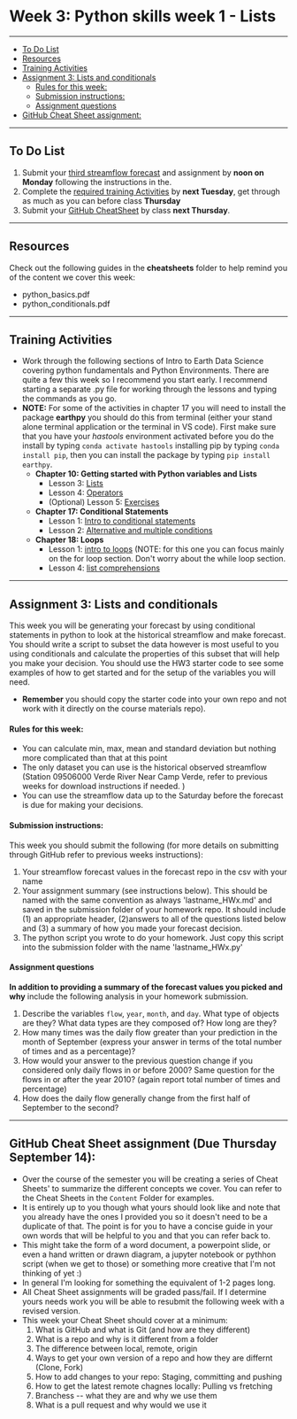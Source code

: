 # Week 3: Python skills week 1 - Lists<!-- omit in toc -->
____

- [To Do List](#to-do-list)
- [Resources](#resources)
- [Training Activities](#training-activities)
- [Assignment 3: Lists and conditionals](#assignment-3-lists-and-conditionals)
    - [Rules for this week:](#rules-for-this-week)
    - [Submission instructions:](#submission-instructions)
    - [Assignment questions](#assignment-questions)
- [GitHub Cheat Sheet assignment:](#github-cheat-sheet-assignment)

___
## To Do List
1. Submit your [third streamflow forecast](#assignment-3-lists-and-conditionals) and assignment by **noon on Monday** following the instructions in the.
2. Complete the [required training Activities](#required-training-activities) by **next Tuesday**, get through as much as you can before class **Thursday**
3.  Submit your [GitHub CheatSheet](#github-cheat-sheet-assignment) by class **next Thursday**.

___
## Resources
Check out the following guides in the **cheatsheets** folder to help remind you of the content we cover this week:
  - python_basics.pdf
  - python_conditionals.pdf

___
## Training Activities
- Work through the following sections of Intro to Earth Data Science covering python fundamentals and Python Environments. There are quite a few this week so I recommend you start early. I recommend starting a separate .py file for working through the lessons and typing the commands as you go.
- **NOTE:** For some of the activities in chapter 17 you will need to install the package **earthpy** you should do this from terminal (either your stand alone terminal application or the terminal in VS code). First make sure that you have your *hastools* environment activated before you do the install by typing `conda activate hastools` installing pip by typing `conda install pip`, then you can install the package by typing `pip install earthpy`.
  - **Chapter 10: Getting started with Python variables and Lists**
    - Lesson 3: [Lists](https://www.earthdatascience.org/courses/intro-to-earth-data-science/python-code-fundamentals/get-started-using-python/lists/)
    - Lesson 4: [Operators](https://www.earthdatascience.org/courses/intro-to-earth-data-science/python-code-fundamentals/get-started-using-python/python-operators/)
    - (Optional) Lesson 5: [Exercises](https://www.earthdatascience.org/courses/intro-to-earth-data-science/python-code-fundamentals/get-started-using-python/python-fundamentals-exercises/)
  - **Chapter 17: Conditional Statements**
    - Lesson 1: [Intro to conditional statements](https://www.earthdatascience.org/courses/intro-to-earth-data-science/write-efficient-python-code/conditional-statements/)
    - Lesson 2: [Alternative and multiple conditions](https://www.earthdatascience.org/courses/intro-to-earth-data-science/write-efficient-python-code/conditional-statements/alternative-multiple-conditions/)
  - **Chapter 18: Loops**
    - Lesson 1: [intro to loops](https://www.earthdatascience.org/courses/intro-to-earth-data-science/write-efficient-python-code/loops/) (NOTE: for this one you can focus mainly on the for loop section. Don't worry about the while loop section.
    - Lesson 4: [list comprehensions](https://www.earthdatascience.org/courses/intro-to-earth-data-science/write-efficient-python-code/loops/list-comprehensions)

___
## Assignment 3: Lists and conditionals
This week you will be generating your forecast by using conditional statements in python to look at the historical streamflow and make forecast. You should write a script to subset the data however is most useful to you using conditionals and calculate the properties of this subset that will help you make your decision. You should use the HW3 starter code to see some examples of how to get started and for the setup of the variables you will need.
- **Remember** you should copy the starter code into your own repo and not work with it directly on the course materials repo).

#### Rules for this week:
- You can calculate min, max, mean and standard deviation but nothing more complicated than that at this point
- The only dataset you can use is the historical observed streamflow (Station 09506000 Verde River Near Camp Verde, refer to previous weeks for download instructions if needed. )
- You can use the streamflow data up to the Saturday before the forecast is due for making your decisions.

#### Submission instructions:
This week you should submit the following (for more details on submitting through GitHub refer to previous weeks instructions):
1. Your streamflow forecast values in the forecast repo in the csv with your name
2. Your assignment summary (see instructions below). This should be named with the same convention  as always 'lastname_HWx.md' and saved in the submission folder of your homework repo.  It should include (1) an appropriate header, (2)answers to all of the questions listed below and (3) a summary of how you made your forecast decision.
3. The python script you wrote to do your homework.  Just copy this script into the submission folder with the name 'lastname_HWx.py'

#### Assignment questions
**In addition to providing a summary of the forecast values you picked and why** include the following analysis in your homework submission.
1. Describe the variables `flow`, `year`, `month`, and `day`. What type of objects are they? What data types are they composed of? How long are they?
2. How many times was the daily flow greater than your prediction in the month of September (express your answer in terms of the total number of times and as a percentage)?
3. How would your answer to the previous question change if you considered only daily flows in or before 2000? Same question for the flows in or after the year 2010? (again report total number of times and percentage)
4. How does the daily flow generally change from the first half of September to the second?

___
## GitHub Cheat Sheet assignment (Due Thursday September 14):
- Over the course of the semester you will be creating a series of Cheat Sheets' to summarize the different concepts we cover. You can refer to the Cheat Sheets in the `Content` Folder for examples.
- It is entirely up to you though what yours should look like and note that you already have the ones I provided you so it doesn't need to be a duplicate of that. The point is for you to have a concise guide in your own words that will be helpful to you and that you can refer back to.
- This might take the form of a word document, a powerpoint slide, or even a hand written or drawn diagram, a jupyter notebook or pythhon script (when we get to those) or something more creative that I'm not thinking of yet :)
- In general I'm looking for something the equivalent of 1-2 pages long.
- All Cheat Sheet assignments will be graded pass/fail. If I determine yours needs work you will be able to resubmit the following week with a revised version.
- This week your Cheat Sheet should cover at a minimum:
  1. What is GitHub and what is Git (and how are they different)
  2. What is a repo and why is it different from a folder
  3. The difference between local, remote, origin
  2. Ways to get your own version of a repo and how they are differnt (Clone, Fork)
  3. How to add changes to your repo: Staging, committing and pushing  
  3. How to get the latest remote chagnes locally: Pulling vs fretching 
  3. Branchess -- what they are and why we use them
  4. What is a pull request and why would we use it
